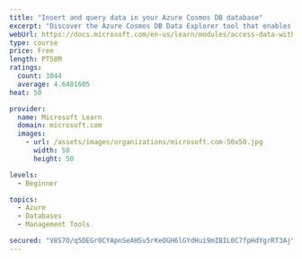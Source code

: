 ```yaml
---
title: "Insert and query data in your Azure Cosmos DB database"
excerpt: "Discover the Azure Cosmos DB Data Explorer tool that enables you to add or modify data. Create stored procedures in JavaScript."
webUrl: https://docs.microsoft.com/en-us/learn/modules/access-data-with-cosmos-db-and-sql-api/
type: course
price: Free
length: PT58M
ratings:
  count: 3044
  average: 4.6481605
heat: 50

provider:
  name: Microsoft Learn
  domain: microsoft.com
  images:
    - url: /assets/images/organizations/microsoft.com-50x50.jpg
      width: 50
      height: 50

levels:
  - Beginner

topics:
  - Azure
  - Databases
  - Management Tools

secured: "V8S7O/q5DEGr0CYApnSeAHSv5rKeOGH6lGYdHui9mIBIL0C7fpHdYgrRT3AjYUoj5yr4bdbpqz8Q2j0Xdb8F3UtmqGJ8OYNLEpDgy/ih4s/hOZeyWsArzalE30FPA8mtW4g2Sf9MhnDr26Vj140PZjp/DAVykDBnFyXrFeI+6FHl/o+gR+9SO2EYZMMxS3+CJdbHS9WRayjhv8H9nd9bWuYB8xSSuXyZRBvCHnyYKRbhOH7HkxWfgU6TwaYoJGGWUwRRdHZ8P93E727EIxLpxYyHVs94sr3JRoOPUaH10LUQf3rloNLvXdpkhki6cRokQeOYnTueUvwvTEr/EUpggr7VsuuXFPp46aZUDWgIKLGLtSQZ226i+zRPCUscBEuWUpT/WhVGnmz5qUWavV2uScBH7pTld+bNc3BfsZhU9ts=;Lulg1Aj/ebguFeuK6KFg8Q=="
---
```



